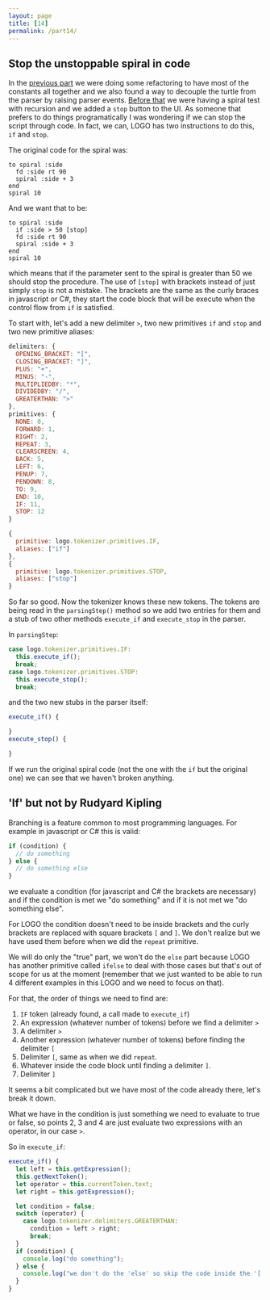 ```yaml
---
layout: page
title: [14]
permalink: /part14/
---
```

## Stop the unstoppable spiral in code

In the [previous part](/logo/part13) we were doing some refactoring to have most of the constants all together and we also found a way to decouple the turtle from the parser by raising parser events. [Before that](/logo/part11) we were having a spiral test with recursion and we added a `stop` button to the UI. As someone that prefers to do things programatically I was wondering if we can stop the script through code. In fact, we can, LOGO has two instructions to do this, `if` and `stop`.

The original code for the spiral was:

```
to spiral :side
  fd :side rt 90
  spiral :side + 3
end
spiral 10
```

And we want that to be:

```
to spiral :side
  if :side > 50 [stop]
  fd :side rt 90
  spiral :side + 3
end
spiral 10
```

which means that if the parameter sent to the spiral is greater than 50 we should stop the procedure. The use of `[stop]` with brackets instead of just simply `stop` is not a mistake. The brackets are the same as the curly braces in javascript or C#, they start the code block that will be execute when the control flow from `if` is satisfied.

To start with, let's add a new delimiter `>`, two new primitives `if` and `stop` and two new primitive aliases:

```javascript
delimiters: {
  OPENING_BRACKET: "[",
  CLOSING_BRACKET: "]",
  PLUS: "+",
  MINUS: "-",
  MULTIPLIEDBY: "*",
  DIVIDEDBY: "/",
  GREATERTHAN: ">"
},
primitives: {
  NONE: 0,
  FORWARD: 1,
  RIGHT: 2,
  REPEAT: 3,
  CLEARSCREEN: 4,
  BACK: 5,
  LEFT: 6,
  PENUP: 7,
  PENDOWN: 8,
  TO: 9,
  END: 10,
  IF: 11,
  STOP: 12
}
```

```javascript
{
  primitive: logo.tokenizer.primitives.IF,
  aliases: ["if"]
},
{
  primitive: logo.tokenizer.primitives.STOP,
  aliases: ["stop"]
}
```

So far so good. Now the tokenizer knows these new tokens. The tokens are being read in the `parsingStep()` method so we add two entries for them and a stub of two other methods `execute_if` and `execute_stop` in the parser.

In `parsingStep`:

```javascript
case logo.tokenizer.primitives.IF:
  this.execute_if();
  break;
case logo.tokenizer.primitives.STOP:
  this.execute_stop();
  break;
```

and the two new stubs in the parser itself:

```javascript
execute_if() {

}
execute_stop() {

}
```

If we run the original spiral code (not the one with the `if` but the original one) we can see that we haven't broken anything.

## 'If' but not by Rudyard Kipling

Branching is a feature common to most programming languages. For example in javascript or C# this is valid:

```javascript
if (condition) {
  // do something
} else {
  // do something else
}
```

we evaluate a condition (for javascript and C# the brackets are necessary) and if the condition is met we "do something" and if it is not met we "do something else".

For LOGO the condition doesn't need to be inside brackets and the curly brackets are replaced with square brackets `[` and `]`. We don't realize but we have used them before when we did the `repeat` primitive.

We will do only the "true" part, we won't do the `else` part because LOGO has another primitive called `ifelse` to deal with those cases but that's out of scope for us at the moment (remember that we just wanted to be able to run 4 different examples in this LOGO and we need to focus on that).

For that, the order of things we need to find are:
1. `IF` token (already found, a call made to `execute_if`)
2. An expression (whatever number of tokens) before we find a delimiter `>`
3. A delimiter `>`
4. Another expression (whatever number of tokens) before finding the delimiter `[`
5. Delimiter `[`, same as when we did `repeat`.
6. Whatever inside the code block until finding a delimiter `]`.
7. Delimiter `]`

It seems a bit complicated but we have most of the code already there, let's break it down.

What we have in the condition is just something we need to evaluate to true or false, so points 2, 3 and 4 are just evaluate two expressions with an operator, in our case `>`.

So in `execute_if`:

```javascript
execute_if() {
  let left = this.getExpression();
  this.getNextToken();
  let operator = this.currentToken.text;
  let right = this.getExpression();

  let condition = false;
  switch (operator) {
    case logo.tokenizer.delimiters.GREATERTHAN:
      condition = left > right;
      break;
  }
  if (condition) {
    console.log("do something");
  } else {
    console.log("we don't do the 'else' so skip the code inside the '[' and ']'");
  }
}
```


